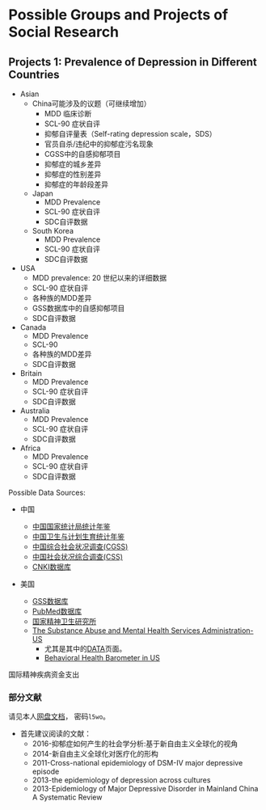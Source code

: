 # Possible Groups and Projects of Social Research


## Projects 1: Prevalence of Depression in Different Countries

* Asian
    * China可能涉及的议题（可继续增加）
        * MDD 临床诊断
        * SCL-90  症状自评
        * 抑郁自评量表（Self-rating depression scale，SDS）
        * 官员自杀/违纪中的抑郁症污名现象
        * CGSS中的自感抑郁项目
        * 抑郁症的城乡差异
        * 抑郁症的性别差异
        * 抑郁症的年龄段差异
    * Japan
        * MDD Prevalence
        * SCL-90 症状自评
		* SDC自评数据
    * South Korea
        * MDD Prevalence
        * SCL-90 症状自评
		* SDC自评数据
* USA
    * MDD prevalence: 20 世纪以来的详细数据
    * SCL-90 症状自评
    * 各种族的MDD差异
    * GSS数据库中的自感抑郁项目
	* SDC自评数据
* Canada
    * MDD Prevalence
	* SCL-90
	* 各种族的MDD差异
	* SDC自评数据
* Britain
    * MDD Prevalence
    * SCL-90 症状自评
	* SDC自评数据
* Australia
    * MDD Prevalence
    * SCL-90 症状自评
	* SDC自评数据
* Africa
    * MDD Prevalence
    * SCL-90 症状自评
	* SDC自评数据

Possible Data Sources:

* 中国
    * [中国国家统计局统计年鉴](http://www.stats.gov.cn/tjsj/ndsj/)
    * [中国卫生与计划生育统计年鉴](http://www.nhfpc.gov.cn/zwgkzt/tjnj/list.shtml)
    * [中国综合社会状况调查(CGSS)](http://www.chinagss.org/)
    * [中国社会状况综合调查(CSS)](http://css.cssn.cn/zgshzkzhdc/ztsy/)
    * [CNKI数据库](http://cnki.net/)
  
* 美国
    * [GSS数据库](http://gss.norc.org/)
    * [PubMed数据库](https://www.ncbi.nlm.nih.gov/pubmed)
    * [国家精神卫生研究所](https://www.nimh.nih.gov/index.shtml)
    * [The Substance Abuse and Mental Health Services Administration-US](https://www.samhsa.gov/)
        * 尤其是其中的[DATA](https://www.samhsa.gov/data/mental-health-facilities-data-nmhss/reports?tab=2)页面。
        * [Behavioral Health Barometer in US](https://www.samhsa.gov/data/browse-report-document-type)
        

国际精神疾病资金支出


		
### 部分文献

请见本人[网盘文档](http://pan.baidu.com/s/1mhRaWKK)， 密码`l5wo`。

* 首先建议阅读的文献：
    * 2016-抑郁症如何产生的社会学分析:基于新自由主义全球化的视角
    * 2014-新自由主义全球化对医疗化的形构
    * 2011-Cross-national epidemiology of DSM-IV major depressive episode
    * 2013-the epidemiology of depression across cultures
    * 2013-Epidemiology of Major Depressive Disorder in Mainland China A Systematic Review



